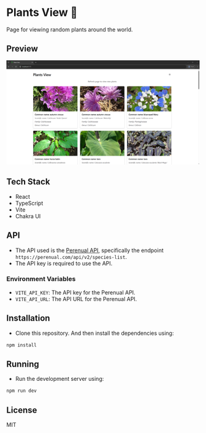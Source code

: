 # Plants View 🌿

Page for viewing random plants around the world.

## Preview

![Preview](./docs/preview.png)

## Tech Stack

- React
- TypeScript
- Vite
- Chakra UI

## API

- The API used is the [Perenual API](https://perenual.com/), specifically the endpoint `https://perenual.com/api/v2/species-list`.
- The API key is required to use the API.

### Environment Variables

- `VITE_API_KEY`: The API key for the Perenual API.
- `VITE_API_URL`: The API URL for the Perenual API.

## Installation

- Clone this repository. And then install the dependencies using:

```bash
npm install
```

## Running

- Run the development server using:

```bash
npm run dev
```

## License

MIT
